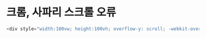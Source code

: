 # 크롬, 사파리 스크롤 오류
```javascript
<div style="width:100vw; height:100vh; overflow-y: scroll; -webkit-overflow-scrolling:touch">```
